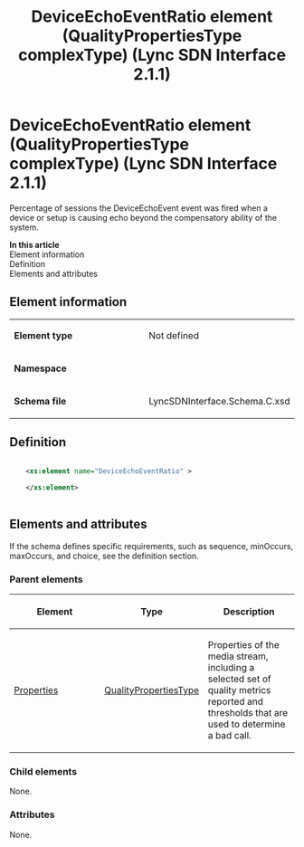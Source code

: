 ﻿---
title: DeviceEchoEventRatio element (QualityPropertiesType complexType) (Lync SDN Interface 2.1.1)
TOCTitle: DeviceEchoEventRatio element
ms:assetid: 9970c801-398b-ff63-c87c-8c03ebee82fe
ms:mtpsurl: https://msdn.microsoft.com/en-us/library/Dn912713(v=office.15)
ms:contentKeyID: 64126883
ms.date: 02/16/2015
mtps_version: v=office.15
dev_langs:
- xml
---

# DeviceEchoEventRatio element (QualityPropertiesType complexType) (Lync SDN Interface 2.1.1)

Percentage of sessions the DeviceEchoEvent event was fired when a device or setup is causing echo beyond the compensatory ability of the system.


**In this article**  
Element information  
Definition  
Elements and attributes  

## Element information

<table>
<colgroup>
<col style="width: 50%" />
<col style="width: 50%" />
</colgroup>
<tbody>
<tr class="odd">
<td><p><strong>Element type</strong></p></td>
<td><p>Not defined</p></td>
</tr>
<tr class="even">
<td><p><strong>Namespace</strong></p></td>
<td><p></p></td>
</tr>
<tr class="odd">
<td><p><strong>Schema file</strong></p></td>
<td><p>LyncSDNInterface.Schema.C.xsd</p></td>
</tr>
</tbody>
</table>


## Definition

```xml

    <xs:element name="DeviceEchoEventRatio" >
    
    </xs:element>
  
```

## Elements and attributes

If the schema defines specific requirements, such as sequence, minOccurs, maxOccurs, and choice, see the definition section.

### Parent elements

<table>
<colgroup>
<col style="width: 33%" />
<col style="width: 33%" />
<col style="width: 33%" />
</colgroup>
<thead>
<tr class="header">
<th><p>Element</p></th>
<th><p>Type</p></th>
<th><p>Description</p></th>
</tr>
</thead>
<tbody>
<tr class="odd">
<td><p><a href="properties-element-qualitytype-complextype-lync-sdn-interface-2-1-1.md">Properties</a></p></td>
<td><p><a href="qualitypropertiestype-complextype-lync-sdn-interface-2-1-1.md">QualityPropertiesType</a></p></td>
<td><p>Properties of the media stream, including a selected set of quality metrics reported and thresholds that are used to determine a bad call.</p></td>
</tr>
</tbody>
</table>


### Child elements

None.

### Attributes

None.

